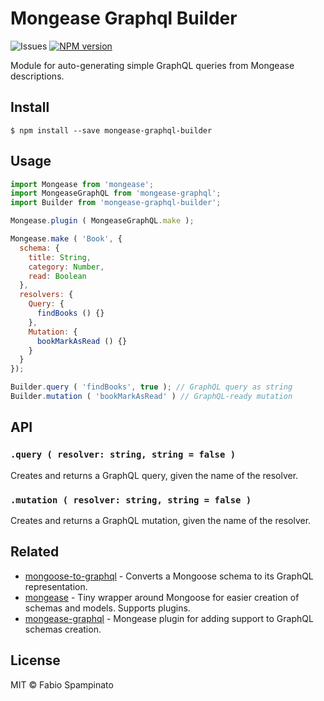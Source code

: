 # Mongease Graphql Builder

![Issues](https://img.shields.io/github/issues/fabiospampinato/mongease-graphql-builder.svg)
[![NPM version](https://img.shields.io/npm/v/mongease-graphql-builder.svg)](https://www.npmjs.com/package/mongease-graphql-builder)

Module for auto-generating simple GraphQL queries from Mongease descriptions.

## Install

```shell
$ npm install --save mongease-graphql-builder
```

## Usage

```js
import Mongease from 'mongease';
import MongeaseGraphQL from 'mongease-graphql';
import Builder from 'mongease-graphql-builder';

Mongease.plugin ( MongeaseGraphQL.make );

Mongease.make ( 'Book', {
  schema: {
    title: String,
    category: Number,
    read: Boolean
  },
  resolvers: {
    Query: {
      findBooks () {}
    },
    Mutation: {
      bookMarkAsRead () {}
    }
  }
});

Builder.query ( 'findBooks', true ); // GraphQL query as string
Builder.mutation ( 'bookMarkAsRead' ) // GraphQL-ready mutation
```

## API

### `.query ( resolver: string, string = false )`

Creates and returns a GraphQL query, given the name of the resolver.

### `.mutation ( resolver: string, string = false )`

Creates and returns a GraphQL mutation, given the name of the resolver.

## Related

- [mongoose-to-graphql](https://github.com/fabiospampinato/mongoose-to-graphql) - Converts a Mongoose schema to its GraphQL representation.
- [mongease](https://github.com/fabiospampinato/mongease) - Tiny wrapper around Mongoose for easier creation of schemas and models. Supports plugins.
- [mongease-graphql](https://github.com/fabiospampinato/mongease-graphql) - Mongease plugin for adding support to GraphQL schemas creation.

## License

MIT © Fabio Spampinato
